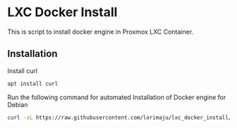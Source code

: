 
# LXC Docker Install

This is script to install docker engine in Proxmox LXC Container.

## Installation

Install curl

```bash
apt install curl
```
Run the following command for automated Installation of Docker engine for Debian
```bash
curl -sL https://raw.githubusercontent.com/lorimaju/lxc_docker_install/main/install.sh | bash
```
    
